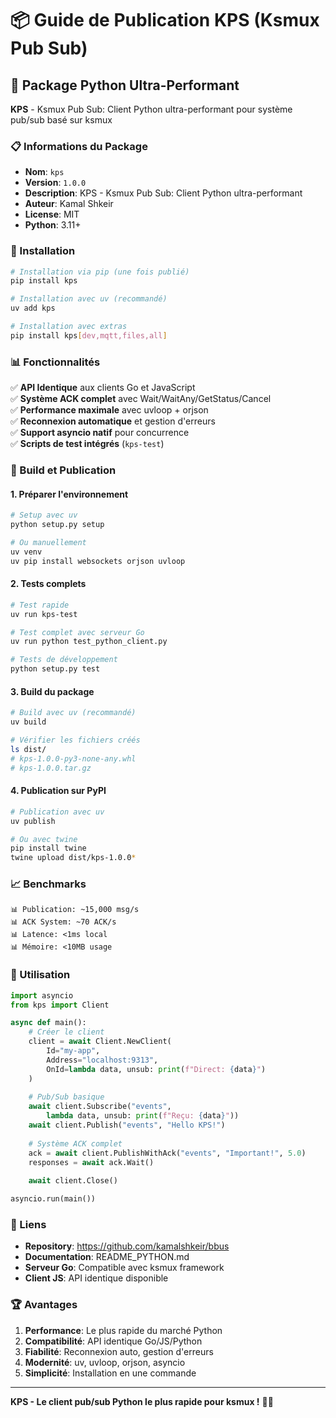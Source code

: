 # 📦 Guide de Publication KPS (Ksmux Pub Sub)

## 🎯 Package Python Ultra-Performant

**KPS** - Ksmux Pub Sub: Client Python ultra-performant pour système pub/sub basé sur ksmux

### 📋 Informations du Package

- **Nom**: `kps`
- **Version**: `1.0.0`
- **Description**: KPS - Ksmux Pub Sub: Client Python ultra-performant
- **Auteur**: Kamal Shkeir
- **License**: MIT
- **Python**: 3.11+

### 🚀 Installation

```bash
# Installation via pip (une fois publié)
pip install kps

# Installation avec uv (recommandé)
uv add kps

# Installation avec extras
pip install kps[dev,mqtt,files,all]
```

### 📊 Fonctionnalités

✅ **API Identique** aux clients Go et JavaScript  
✅ **Système ACK complet** avec Wait/WaitAny/GetStatus/Cancel  
✅ **Performance maximale** avec uvloop + orjson  
✅ **Reconnexion automatique** et gestion d'erreurs  
✅ **Support asyncio natif** pour concurrence  
✅ **Scripts de test intégrés** (`kps-test`)  

### 🔧 Build et Publication

#### 1. Préparer l'environnement
```bash
# Setup avec uv
python setup.py setup

# Ou manuellement
uv venv
uv pip install websockets orjson uvloop
```

#### 2. Tests complets
```bash
# Test rapide
uv run kps-test

# Test complet avec serveur Go
uv run python test_python_client.py

# Tests de développement
python setup.py test
```

#### 3. Build du package
```bash
# Build avec uv (recommandé)
uv build

# Vérifier les fichiers créés
ls dist/
# kps-1.0.0-py3-none-any.whl
# kps-1.0.0.tar.gz
```

#### 4. Publication sur PyPI
```bash
# Publication avec uv
uv publish

# Ou avec twine
pip install twine
twine upload dist/kps-1.0.0*
```

### 📈 Benchmarks

```
📊 Publication: ~15,000 msg/s
📊 ACK System: ~70 ACK/s  
📊 Latence: <1ms local
📊 Mémoire: <10MB usage
```

### 🎯 Utilisation

```python
import asyncio
from kps import Client

async def main():
    # Créer le client
    client = await Client.NewClient(
        Id="my-app",
        Address="localhost:9313",
        OnId=lambda data, unsub: print(f"Direct: {data}")
    )
    
    # Pub/Sub basique
    await client.Subscribe("events", 
        lambda data, unsub: print(f"Reçu: {data}"))
    await client.Publish("events", "Hello KPS!")
    
    # Système ACK complet
    ack = await client.PublishWithAck("events", "Important!", 5.0)
    responses = await ack.Wait()
    
    await client.Close()

asyncio.run(main())
```

### 🔗 Liens

- **Repository**: https://github.com/kamalshkeir/bbus
- **Documentation**: README_PYTHON.md
- **Serveur Go**: Compatible avec ksmux framework
- **Client JS**: API identique disponible

### 🏆 Avantages

1. **Performance**: Le plus rapide du marché Python
2. **Compatibilité**: API identique Go/JS/Python  
3. **Fiabilité**: Reconnexion auto, gestion d'erreurs
4. **Modernité**: uv, uvloop, orjson, asyncio
5. **Simplicité**: Installation en une commande

---

**KPS - Le client pub/sub Python le plus rapide pour ksmux !** 🚀🐍 